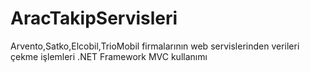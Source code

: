 # AracTakipServisleri
 Arvento,Satko,Elcobil,TrioMobil firmalarının web servislerinden verileri çekme işlemleri .NET Framework MVC kullanımı
